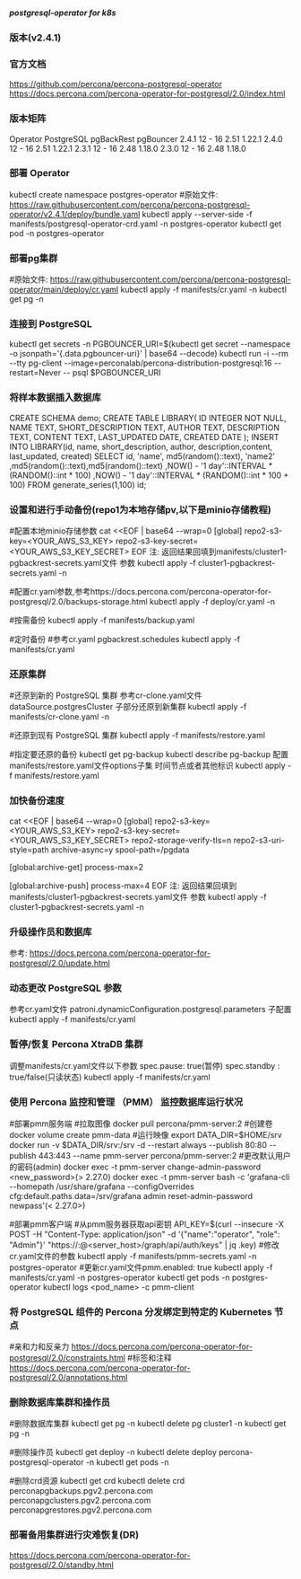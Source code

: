 ##### postgresql-operator for k8s

### 版本(v2.4.1)

### 官方文档
https://github.com/percona/percona-postgresql-operator
https://docs.percona.com/percona-operator-for-postgresql/2.0/index.html

### 版本矩阵
Operator	PostgreSQL	    pgBackRest	    pgBouncer
2.4.1	    12 - 16	        2.51	        1.22.1
2.4.0	    12 - 16	        2.51	        1.22.1
2.3.1	    12 - 16	        2.48	        1.18.0
2.3.0	    12 - 16	        2.48	        1.18.0

### 部署 Operator
kubectl create namespace postgres-operator
#原始文件: https://raw.githubusercontent.com/percona/percona-postgresql-operator/v2.4.1/deploy/bundle.yaml
kubectl apply --server-side -f manifests/postgresql-operator-crd.yaml -n postgres-operator
kubectl get pod -n postgres-operator

### 部署pg集群
#原始文件: https://raw.githubusercontent.com/percona/percona-postgresql-operator/main/deploy/cr.yaml
kubectl apply -f manifests/cr.yaml -n <namespace>
kubectl get pg -n <namespace>

### 连接到 PostgreSQL
kubectl get secrets -n <namespace>
PGBOUNCER_URI=$(kubectl get secret <secret> --namespace <namespace> -o jsonpath='{.data.pgbouncer-uri}' | base64 --decode)
kubectl run -i --rm --tty pg-client --image=perconalab/percona-distribution-postgresql:16 --restart=Never -- psql $PGBOUNCER_URI

### 将样本数据插入数据库

CREATE SCHEMA demo;
CREATE TABLE LIBRARY(
   ID INTEGER NOT NULL,
   NAME TEXT,
   SHORT_DESCRIPTION TEXT,
   AUTHOR TEXT,
   DESCRIPTION TEXT,
   CONTENT TEXT,
   LAST_UPDATED DATE,
   CREATED DATE
);
INSERT INTO LIBRARY(id, name, short_description, author,
                              description,content, last_updated, created)
SELECT id, 'name', md5(random()::text), 'name2'
      ,md5(random()::text),md5(random()::text)
      ,NOW() - '1 day'::INTERVAL * (RANDOM()::int * 100)
      ,NOW() - '1 day'::INTERVAL * (RANDOM()::int * 100 + 100)
FROM generate_series(1,100) id;

### 设置和进行手动备份(repo1为本地存储pv,以下是minio存储教程)

#配置本地minio存储参数
cat <<EOF | base64 --wrap=0
[global]
repo2-s3-key=<YOUR_AWS_S3_KEY>
repo2-s3-key-secret=<YOUR_AWS_S3_KEY_SECRET>
EOF
注: 返回结果回填到manifests/cluster1-pgbackrest-secrets.yaml文件 <base64-encoded-configuration-contents>参数
kubectl apply -f cluster1-pgbackrest-secrets.yaml -n <namespace>

#配置cr.yaml参数,参考https://docs.percona.com/percona-operator-for-postgresql/2.0/backups-storage.html
kubectl apply -f deploy/cr.yaml -n <namespace>

#按需备份
kubectl apply -f manifests/backup.yaml

#定时备份
#参考cr.yaml pgbackrest.schedules
kubectl apply -f manifests/cr.yaml

### 还原集群
#还原到新的 PostgreSQL 集群
参考cr-clone.yaml文件dataSource.postgresCluster 子部分还原到新集群
kubectl apply -f manifests/cr-clone.yaml  -n <new-ns>

#还原到现有 PostgreSQL 集群
kubectl apply -f manifests/restore.yaml

#指定要还原的备份
kubectl get pg-backup 
kubectl describe pg-backup <BACKUP NAME>
配置manifests/restore.yaml文件options子集 时间节点或者其他标识
kubectl apply -f manifests/restore.yaml

### 加快备份速度
cat <<EOF | base64 --wrap=0
[global]
repo2-s3-key=<YOUR_AWS_S3_KEY>
repo2-s3-key-secret=<YOUR_AWS_S3_KEY_SECRET>
repo2-storage-verify-tls=n
repo2-s3-uri-style=path
archive-async=y
spool-path=/pgdata

[global:archive-get]
process-max=2

[global:archive-push]
process-max=4
EOF
注: 返回结果回填到manifests/cluster1-pgbackrest-secrets.yaml文件 <base64-encoded-configuration-contents>参数
kubectl apply -f cluster1-pgbackrest-secrets.yaml -n <namespace>

### 升级操作员和数据库
参考: https://docs.percona.com/percona-operator-for-postgresql/2.0/update.html


### 动态更改 PostgreSQL 参数
参考cr.yaml文件 patroni.dynamicConfiguration.postgresql.parameters 子配置
kubectl apply -f manifests/cr.yaml


### 暂停/恢复 Percona XtraDB 集群
调整manifests/cr.yaml文件以下参数
spec.pause: true(暂停)
spec.standby : true/false(只读状态)
kubectl apply -f manifests/cr.yaml

### 使用 Percona 监控和管理 （PMM） 监控数据库运行状况

#部署pmm服务端
#拉取图像
docker pull percona/pmm-server:2
#创建卷
docker volume create pmm-data
#运行映像
export DATA_DIR=$HOME/srv
docker run -v $DATA_DIR/srv:/srv -d --restart always --publish 80:80 --publish 443:443 --name pmm-server percona/pmm-server:2
#更改默认用户的密码(admin)
docker exec -t pmm-server change-admin-password <new_password>(> 2.27.0)
docker exec -t pmm-server bash -c 'grafana-cli --homepath /usr/share/grafana --configOverrides cfg:default.paths.data=/srv/grafana admin reset-admin-password newpass'(< 2.27.0>)


#部署pmm客户端
#从pmm服务器获取api密钥
API_KEY=$(curl --insecure -X POST -H "Content-Type: application/json" -d '{"name":"operator", "role": "Admin"}' "https://<login>:<password>@<server_host>/graph/api/auth/keys" | jq .key)
#修改cr.yaml文件的参数
kubectl apply -f manifests/pmm-secrets.yaml -n postgres-operator
#更新cr.yaml文件pmm.enabled: true
kubectl apply -f manifests/cr.yaml -n postgres-operator
kubectl get pods -n postgres-operator
kubectl logs <pod_name> -c pmm-client


### 将 PostgreSQL 组件的 Percona 分发绑定到特定的 Kubernetes 节点
#亲和力和反亲力
https://docs.percona.com/percona-operator-for-postgresql/2.0/constraints.html
#标签和注释
https://docs.percona.com/percona-operator-for-postgresql/2.0/annotations.html

### 删除数据库集群和操作员

#删除数据库集群
kubectl get pg -n <namespace>
kubectl delete pg cluster1 -n <namespace>
kubectl get pg -n <namespace>

#删除操作员
kubectl get deploy -n <namespace>
kubectl delete deploy percona-postgresql-operator -n <namespace>
kubectl get pods -n <namespace>

#删除crd资源
kubectl get crd
kubectl delete crd perconapgbackups.pgv2.percona.com perconapgclusters.pgv2.percona.com perconapgrestores.pgv2.percona.com

### 部署备用集群进行灾难恢复(DR)
https://docs.percona.com/percona-operator-for-postgresql/2.0/standby.html

### 


